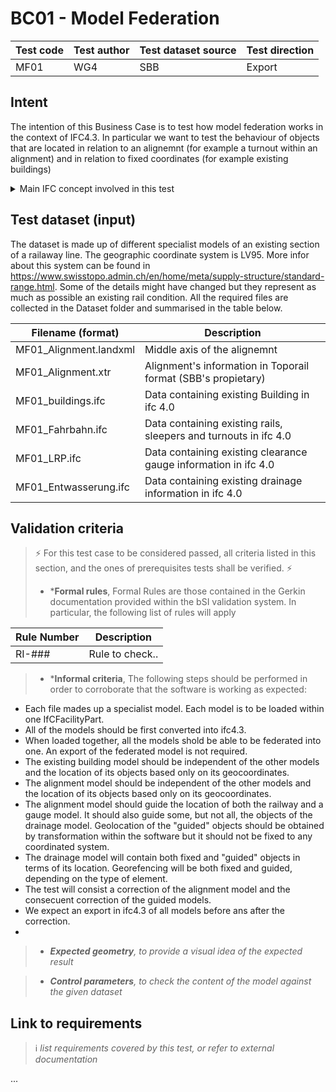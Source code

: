 # BC01 - Model Federation

| Test code | Test author     | Test dataset source | Test direction |
|-----------|-----------------|---------------------|----------------|
| MF01      | WG4             | SBB                 | Export         |



## Intent

The intention of this Business Case is to test how model federation works in the context of IFC4.3. 
In particular we want to test the behaviour of objects that are located in relation to an alignemnt (for example a turnout within an alignment) and in relation to fixed coordinates (for example existing buildings)

<details><summary>Main IFC concept involved in this test</summary> 

- Project Global Positioning - Georeferencing
- Model referencing
- Alignment Layout
- Spatial Decomposition - IfcFacilityPart implementation
- Model integration and display
</details>


## Test dataset (input)

The dataset is made up of different specialist models of an existing section of a railaway line. The geographic coordinate system is LV95. More infor about this system can be found in https://www.swisstopo.admin.ch/en/home/meta/supply-structure/standard-range.html. Some of the details might have changed but they represent as much as possible an existing rail condition. 
All the required files are collected in the Dataset folder and summarised in the table below.

| Filename (format)         | Description                                                        |
|---------------------------|--------------------------------------------------------------------|
| MF01_Alignment.landxml    | Middle axis of the alignemnt                                       |
| MF01_Alignment.xtr        | Alignment's information in Toporail format (SBB's propietary)      |
| MF01_buildings.ifc        | Data containing existing Building in ifc 4.0                       |
| MF01_Fahrbahn.ifc         | Data containing existing rails, sleepers and turnouts in ifc 4.0   |
| MF01_LRP.ifc              | Data containing existing clearance gauge information in ifc 4.0    |
| MF01_Entwasserung.ifc     | Data containing existing drainage information in ifc 4.0           |


## Validation criteria
>⚡ For this test case to be considered passed, all criteria listed in this section, and the ones of prerequisites tests shall be verified. ⚡
>
>- ***Formal rules**, Formal Rules are those contained in the Gerkin documentation provided within the bSI validation system. In particular, the following list of rules will apply

|Rule Number                | Description                                                        |
|---------------------------|--------------------------------------------------------------------|
| RI-###                    | Rule to check..                                                    |


>- ***Informal criteria**,
>The following steps should be performed in order to corroborate that the software is working as expected:
>
- Each file mades up a specialist model. Each model is to be loaded within one IfCFacilityPart.
- All of the models should be first converted into ifc4.3.
- When loaded together, all the models shold be able to be federated into one. An export of the federated model is not required.
- The existing building model should be independent of the other models and the location of its objects based only on its geocoordinates.
- The alignment model should be independent of the other models and the location of its objects based only on its geocoordinates.
- The alignment model should guide the location of both the railway and a gauge model. It should also guide some, but not all, the objects of the drainage model. Geolocation of the "guided" objects should be obtained by transformation within the software but it should not be fixed to any coordinated system.
- The drainage model will contain both fixed and "guided" objects in terms of its location. Georefencing will be both fixed and guided, depending on the type of element.
- The test will consist a correction of the alignment model and the consecuent correction of the guided models.
- We expect an export in ifc4.3 of all models before ans after the correction.
- 

>- ***Expected geometry**, to provide a visual idea of the expected result*


>- ***Control parameters**, to check the content of the model against the given dataset*



## Link to requirements
>:information_source: *list requirements covered by this test, or refer to external documentation*

...
